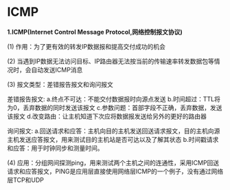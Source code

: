 # ICMP


**1.ICMP(Internet Control Message Protocol,网络控制报文协议)**

(1) 作用：为了更有效的转发IP数据报和提高交付成功的机会

(2) 当遇到IP数据无法访问目标、IP路由器无法按当前的传输速率转发数据包等情况时，会自动发送ICMP消息

(3) 报文类型：差错报告报文和询问报文

差错报告报文:
a.终点不可达：不能交付数据报时向源点发送
b.时间超过：TTL将为0，丢弃数据的同时发送该报文
c.参数问题：首部字段不正确，丢弃数据，发送该报文
d.改变路由：让主机知道下次应将数据报发送给另外的更好的路由器

询问报文:
a.回送请求和应答：主机向目的主机发送回送请求报文，目的主机向源主机发送应答报文，用来测试目的主机站是否可达以及了解其状态
b.时间戳请求和应答：用于时钟同步和测量时间。

(4) 应用：分组网间探测ping，用来测试两个主机之间的连通性，采用ICMP回送请求和应答报文，PING是应用层直接使用网络层ICMP的一个例子，没有通过网络层TCP和UDP
